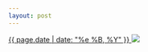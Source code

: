 ```yaml
---
layout: post
---
```


<p>
  <a href="/468">
    <time>{{ page.date | date: "%e %B, %Y" }}</time>
  </a>
  <a href="/468"><img src="{{ site.assets_url }}/468.jpg"/></a>
</p>
